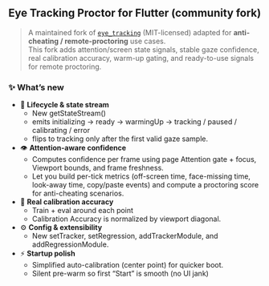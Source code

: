 ## Eye Tracking Proctor for Flutter (community fork)

> A maintained fork of [`eye_tracking`](https://github.com/Piyushhhhh/eye_tracking) (MIT-licensed)
> adapted for **anti-cheating / remote-proctoring** use cases.  
> This fork adds attention/screen state signals, stable gaze confidence, real calibration accuracy,
> warm-up gating, and ready-to-use signals for remote proctoring.

### ✨ What’s new 

- 📡 **Lifecycle & state stream**
  - New getStateStream()
  - emits initializing → ready → warmingUp → tracking / paused / calibrating / error
  - flips to tracking only after the first valid gaze sample.
- 👁️ **Attention-aware confidence**
  - Computes confidence per frame using page Attention gate + focus, Viewport bounds, and frame freshness.
  - Let you build per-tick metrics (off-screen time, face-missing time, look-away time, copy/paste events)
    and compute a proctoring score for anti-cheating scenarios.
- 🎯 **Real calibration accuracy**
  - Train + eval around each point
  - Calibration Accuracy is normalized by viewport diagonal.
- ⚙️ **Config & extensibility**
  - New setTracker, setRegression, addTrackerModule, and addRegressionModule.
- ⚡ **Startup polish**
  - Simplified auto-calibration (center point) for quicker boot.
  - Silent pre-warm so first “Start” is smooth (no UI jank)